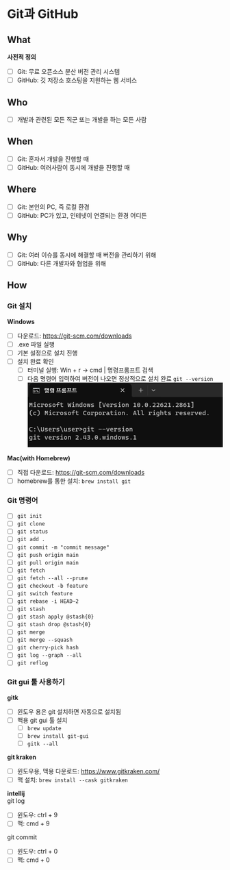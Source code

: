 # Git과 GitHub

## What

**사전적 정의**  

- [ ] Git: 무료 오픈소스 분산 버전 관리 시스템  
- [ ] GitHub: 깃 저장소 호스팅을 지원하는 웹 서비스

## Who

- [ ] 개발과 관련된 모든 직군 또는 개발을 하는 모든 사람  

## When

- [ ] Git: 혼자서 개발을 진행할 때  
- [ ] GitHub: 여러사람이 동시에 개발을 진행할 때  

## Where

- [ ] Git: 본인의 PC, 즉 로컬 환경  
- [ ] GitHub: PC가 있고, 인테넷이 연결되는 환경 어디든

## Why

- [ ] Git: 여러 이슈를 동시에 해결할 때 버전을 관리하기 위해  
- [ ] GitHub: 다른 개발자와 협업을 위해  

## How

### Git 설치  

**Windows**  

- [ ] 다운로드: https://git-scm.com/downloads  
- [ ] .exe 파일 실행
- [ ] 기본 설정으로 설치 진행
- [ ] 설치 완료 확인
  - [ ] 터미널 실행: Win + r -> cmd | 명령프롬프트 검색  
  - [ ] 다음 명령어 입력하여 버전이 나오면 정상적으로 설치 완료  `git --version`  
    ![Alt text](img/image-1.png)  

**Mac(with Homebrew)**  
- [ ] 직접 다운로드: https://git-scm.com/downloads  
- [ ] homebrew를 통한 설치: `brew install git`  

### Git 명령어
- [ ] `git init`
- [ ] `git clone`
- [ ] `git status`
- [ ] `git add .`
- [ ] `git commit -m "commit message"`
- [ ] `git push origin main`
- [ ] `git pull origin main`
- [ ] `git fetch`
- [ ] `git fetch --all --prune`
- [ ] `git checkout -b feature`
- [ ] `git switch feature`
- [ ] `git rebase -i HEAD~2`
- [ ] `git stash`
- [ ] `git stash apply @stash{0}`
- [ ] `git stash drop @stash{0}`
- [ ] `git merge`
- [ ] `git merge --squash`
- [ ] `git cherry-pick hash`
- [ ] `git log --graph --all`
- [ ] `git reflog`

### Git gui 툴 사용하기

**gitk**
- [ ] 윈도우 용은 git 설치하면 자동으로 설치됨
- [ ] 맥용 git gui 툴 설치
  - [ ] `brew update`
  - [ ] `brew install git-gui`
  - [ ] `gitk --all`

**git kraken**  
- [ ] 윈도우용, 맥용 다운로드: https://www.gitkraken.com/
- [ ] 맥 설치: `brew install --cask gitkraken`

**intellij**   
git log
- [ ] 윈도우: ctrl + 9
- [ ] 맥: cmd + 9

git commit
- [ ] 윈도우: ctrl + 0
- [ ] 맥: cmd + 0
